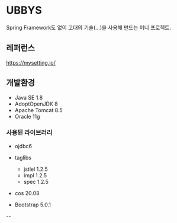 # UBBYS
Spring Framework도 없이 고대의 기술(...)을 사용해 만드는 미니 프로젝트.

## 레퍼런스
https://mysetting.io/ 

## 개발환경
* Java SE 1.8
* AdoptOpenJDK 8
* Apache Tomcat 8.5
* Oracle 11g

### 사용된 라이브러리
* ojdbc6
* taglibs
    * jstlel 1.2.5
    * impl 1.2.5
    * spec 1.2.5
* cos 20.08

* Bootstrap 5.0.1

--
